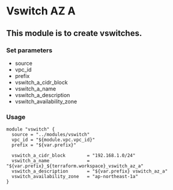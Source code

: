 # Vswitch AZ A

## This module is to create vswitches.

### Set parameters

* source
* vpc_id
* prefix
* vswitch_a_cidr_block
* vswitch_a_name
* vswitch_a_description
* vswitch_availability_zone


### Usage

```
module "vswitch" {
  source = "../modules/vswitch"
  vpc_id = "${module.vpc.vpc_id}"
  prefix = "${var.prefix}"

  vswitch_a_cidr_block        = "192.168.1.0/24"
  vswitch_a_name              = "${var.prefix}_${terraform.workspace}_vswitch_az_a"
  vswitch_a_description       = "${var.prefix} vswitch_az_a"
  vswitch_availability_zone   = "ap-northeast-1a"
}

```
